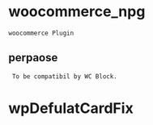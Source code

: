 # woocommerce_npg
	woocommerce Plugin

## perpaose
   	 To be compatibil by WC Block.
# wpDefulatCardFix
